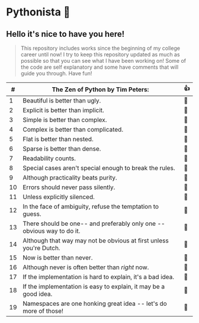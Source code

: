 # Pythonista :snake:

## Hello it's nice to have you here!
> This repository includes works since the beginning of my college career until now!
> I try to keep this repository updated as much as possible so that you can see what I have been working on!
> Some of the code are self explanatory and some have comments that will guide you through. Have fun!

| # | The Zen of Python by Tim Peters:                                      | :thumbsup: |
| - | --------------------------------------------------------------------- | ---------- |
| 1 | Beautiful is better than ugly. | :snake: |                                       
| 2 | Explicit is better than implicit. | :snake: |
| 3 | Simple is better than complex. | :snake: |
| 4 | Complex is better than complicated. | :snake: |
| 5 | Flat is better than nested. | :snake: |
| 6 | Sparse is better than dense. | :snake: |
| 7 | Readability counts. | :snake: |
| 8 | Special cases aren't special enough to break the rules. | :snake: |
| 9 | Although practicality beats purity. | :snake: |
|10 | Errors should never pass silently. | :snake: |
|11 | Unless explicitly silenced. | :snake: |
|12 | In the face of ambiguity, refuse the temptation to guess. | :snake: |
|13 | There should be one-- and preferably only one --obvious way to do it. | :snake: |
|14 | Although that way may not be obvious at first unless you're Dutch. | :snake: |
|15 | Now is better than never. | :snake: |
|16 | Although never is often better than *right* now. | :snake: |
|17 | If the implementation is hard to explain, it's a bad idea. | :snake: |
|18 | If the implementation is easy to explain, it may be a good idea. | :snake: |
|19 | Namespaces are one honking great idea -- let's do more of those! | :snake: |
